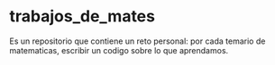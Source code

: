 # trabajos_de_mates

Es un repositorio que contiene un reto personal: por cada temario de matematicas, escribir un codigo sobre lo que aprendamos.
